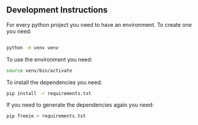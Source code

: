 ## Development Instructions

For every python project you need to have an environment. To create one you need:

```sh

python -m venv venv   


```

To use the environment you need:

```sh
source venv/bin/activate   

```

To install the dependencies you need:
```sh
pip install -r requirements.txt
```

If you need to generate the dependencies again you need:

```sh
pip freeze > requirements.txt
```